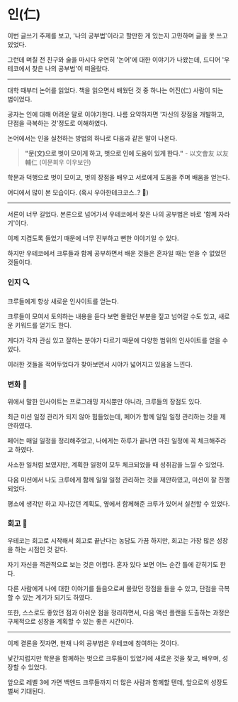 # 인(仁)

이번 글쓰기 주제를 보고, '나의 공부법'이라고 할만한 게 있는지 고민하며 글을 못 쓰고 있었다.

그런데 며칠 전 친구와 술을 마시다 우연히 '논어'에 대한 이야기가 나왔는데, 드디어 '우테코에서 찾은 나의 공부법'이 떠올랐다.

---

대학 때부터 논어를 읽었다. 책을 읽으면서 배웠던 것 중 하나는 어진(仁) 사람이 되는 법이었다.

공자는 인에 대해 어려운 말로 이야기한다. 나름 요약하자면 '자신의 장점을 개발하고, 단점을 극복하는 것'정도로 이해하였다.

논어에서는 인을 실천하는 방법의 하나로 다음과 같은 말이 나온다.

> **"문(文)으로 벗이 모이게 하고, 벗으로 인에 도움이 있게 한다."** - 以文會友 以友輔仁 (이문회우 이우보인)

학문과 덕행으로 벗이 모이고, 벗의 장점을 배우고 서로에게 도움을 주며 배움을 얻는다.

어디에서 많이 본 모습이다. (혹시 우아한테크코스..? 👀)

---

서론이 너무 길었다. 본론으로 넘어가서 우테코에서 찾은 나의 공부법은 바로 '함께 자라기'이다.

이제 지겹도록 들었기 때문에 너무 진부하고 뻔한 이야기일 수 있다.

하지만 우테코에서 크루들과 함께 공부하면서 배운 것들은 혼자일 때는 얻을 수 없었던 것들이다.

### **인지 🔍**

크루들에게 항상 새로운 인사이트를 얻는다.

크루들이 모여서 토의하는 내용을 듣다 보면 몰랐던 부분을 짚고 넘어갈 수도 있고, 새로운 키워드를 얻기도 한다.

게다가 각자 관심 있고 잘하는 분야가 다르기 때문에 다양한 범위의 인사이트를 얻을 수 있다.

이러한 것들을 적어두었다가 찾아보면서 시야가 넓어지고 있음을 느낀다.

### **변화 🌱**

위에서 말한 인사이트는 프로그래밍 지식뿐만 아니라, 크루들의 장점도 있다.

최근 미션 일정 관리가 되지 않아 힘들었는데, 페어가 함께 일일 일정 관리하는 것을 제안하였다.

페어는 매일 일정을 정리해주었고, 나에게는 하루가 끝나면 마친 일정에 꼭 체크해주라고 하였다.

사소한 일처럼 보였지만, 계획한 일정이 모두 체크되었을 때 성취감을 느낄 수 있었다.

다음 미션에서 나도 크루에게 함께 일일 일정 관리하는 것을 제안하였고, 미션이 잘 진행되었다.

평소에 생각만 하고 지나갔던 계획도, 옆에서 함께해준 크루가 있어서 실천할 수 있었다.

### **회고 🍻**

우테코는 회고로 시작해서 회고로 끝난다는 농담도 가끔 하지만, 회고는 가장 많은 성장을 하는 시점인 것 같다.

자기 자신을 객관적으로 보는 것은 어렵다. 혼자 있다 보면 어느 순간 틀에 갇히기도 한다.

다른 사람에게 나에 대한 이야기를 들음으로써 몰랐던 장점을 들을 수 있고, 단점을 극복할 수 있는 계기가 되기도 하였다.

또한, 스스로도 좋았던 점과 아쉬운 점을 정리하면서, 다음 액션 플랜을 도출하는 과정은 구체적으로 성장을 계획할 수 있는 좋은 시간이다.

---

이제 결론을 짓자면, 현재 나의 공부법은 우테코에 참여하는 것이다.

낯간지럽지만 학문을 함께하는 벗으로 크루들이 있었기에 새로운 것을 찾고, 배우며, 성장할 수 있었다.

앞으로 레벨 3에 가면 백엔드 크루들까지 더 많은 사람과 함께할 텐데, 앞으로의 성장도 벌써 기대된다.
